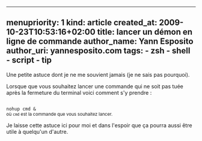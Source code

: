 ----- 
menupriority:   1
kind:           article
created_at:           2009-10-23T10:53:16+02:00
title: lancer un démon en ligne de commande
author_name: Yann Esposito
author_uri: yannesposito.com
tags:
    - zsh
    - shell
    - script
    - tip
-----

Une petite astuce dont je ne me souvient jamais (je ne sais pas pourquoi).

Lorsque que vous souhaitez lancer une commande qui ne soit pas tuée après la fermeture du terminal voici comment s'y prendre : 

<div><code class="zsh">
nohup cmd &
</code>
<small>où <code>cmd</code> est la commande que vous souhaitez lancer.</small>
</div>

Je laisse cette astuce ici pour moi et dans l'espoir que ça pourra aussi être utile à quelqu'un d'autre.
